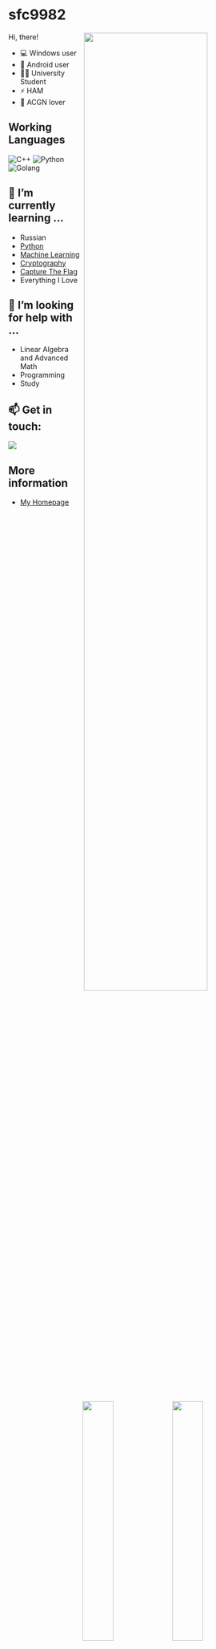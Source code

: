 <!--
**sfc9982/sfc9982** is a ✨ _special_ ✨ repository because its `README.md` (this file) appears on your GitHub profile.

Here are some ideas to get you started:

- 🔭 I’m currently working on ...
- 🌱 I’m currently learning ...
- 👯 I’m looking to collaborate on ...
- 🤔 I’m looking for help with ...
- 💬 Ask me about ...
- 📫 How to reach me: ...
- 😄 Pronouns: ...
- ⚡ Fun fact: ...
-->

# sfc9982

<img align="right" src="https://github-profile-summary-cards.vercel.app/api/cards/profile-details?username=sfc9982&theme=github" width="70%">

Hi, there!

- 💻 Windows user
- 📱 Android user
- 👨‍🎓 University Student
- ⚡️ HAM
- 💞 ACGN lover

## Working Languages
![C++](https://img.shields.io/badge/C++-00599C?style=flat-square&logo=C%2B%2B&logoColor=fff)
![Python](https://img.shields.io/badge/-Python-3776ab?style=flat-square&logo=python&logoColor=fff)
![Golang](https://img.shields.io/badge/-Golang-00ADD8?style=flat-square&logo=go&logoColor=fff)

## 🌱 I’m currently learning ...

<img align="right" src="https://github-profile-summary-cards.vercel.app/api/cards/productive-time?username=sfc9982&theme=github" width="35%">
<img align="right" src="https://github-profile-summary-cards.vercel.app/api/cards/stats?username=sfc9982&theme=github" width="35%">

  - Russian
  - [Python](https://github.com/topics/python)
  - [Machine Learning](https://github.com/topics/machinelearning)
  - [Cryptography](https://github.com/topics/cryptography)
  - [Capture The Flag](https://github.com/topics/ctf)
  - Everything I Love

## 🤔 I’m looking for help with ...

  - Linear Algebra and Advanced Math
  - Programming
  - Study

## 📫 Get in touch:

  [![](https://img.shields.io/badge/-@CHN_JacksonChen-1ca0f1?style=flat-square&labelColor=1ca0f1&logo=twitter&logoColor=white)](https://twitter.com/CHN_JacksonChen)

## More information

  - [My Homepage](https://sfc9982.github.io/sfc9982-blog)
